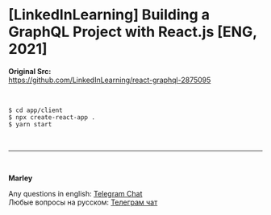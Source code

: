 # [LinkedInLearning] Building a GraphQL Project with React.js [ENG, 2021]

**Original Src:**  
https://github.com/LinkedInLearning/react-graphql-2875095

<br/>

```
$ cd app/client
$ npx create-react-app .
$ yarn start
```

<br/>

---

<br/>

**Marley**

Any questions in english: <a href="https://jsdev.org/chat/">Telegram Chat</a>  
Любые вопросы на русском: <a href="https://jsdev.ru/chat/">Телеграм чат</a>

